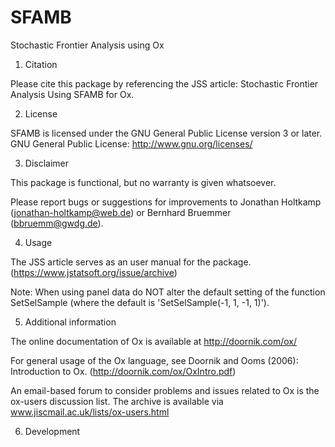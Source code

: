 # SFAMB
Stochastic Frontier Analysis using Ox
1. Citation

Please cite this package by referencing the JSS article: 
Stochastic Frontier Analysis Using SFAMB for Ox. 


2. License

SFAMB is licensed under the GNU General Public License version 3 or later.
GNU General Public License: http://www.gnu.org/licenses/


3. Disclaimer

This package is functional, but no warranty is given whatsoever.

Please report bugs or suggestions for improvements to
Jonathan Holtkamp (jonathan-holtkamp@web.de) or Bernhard Bruemmer (bbruemm@gwdg.de).


4. Usage

The JSS article serves as an user manual for the package.
(https://www.jstatsoft.org/issue/archive)

Note: When using panel data do NOT alter the default setting
of the function SetSelSample
(where the default is 'SetSelSample(-1, 1, -1, 1)').


5. Additional information

The online documentation of Ox is available at http://doornik.com/ox/

For general usage of the Ox language, see 
Doornik and Ooms (2006): Introduction to Ox. (http://doornik.com/ox/OxIntro.pdf)

An email-based forum to consider problems and issues related to Ox 
is the ox-users discussion list. The archive is 
available via www.jiscmail.ac.uk/lists/ox-users.html


6. Development
